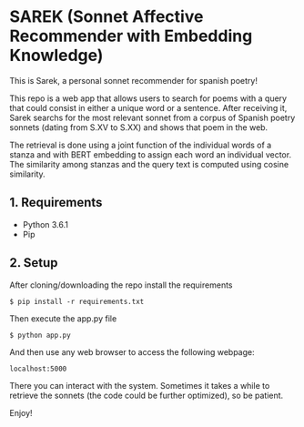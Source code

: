 # SAREK (Sonnet Affective Recommender with Embedding Knowledge)
This is Sarek, a personal sonnet recommender for spanish poetry!

This repo is a web app that allows users to search for poems with a query that could consist in either a unique word or a sentence. After receiving it, Sarek searchs for the most relevant sonnet from a corpus of Spanish poetry sonnets (dating from S.XV to S.XX) and shows that poem in the web.

The retrieval is done using a joint function of the individual words of a stanza and with BERT embedding to assign each word an individual vector. The similarity among stanzas and the query text is computed using cosine similarity.

## 1. Requirements
* Python 3.6.1 
* Pip

## 2. Setup
After cloning/downloading the repo install the requirements
```
$ pip install -r requirements.txt
```

Then execute the app.py file

```
$ python app.py
```

And then use any web browser to access the following webpage:

```
localhost:5000
```
There you can interact with the system. Sometimes it takes a while to retrieve the sonnets (the code could be further optimized), so be patient.

Enjoy!
